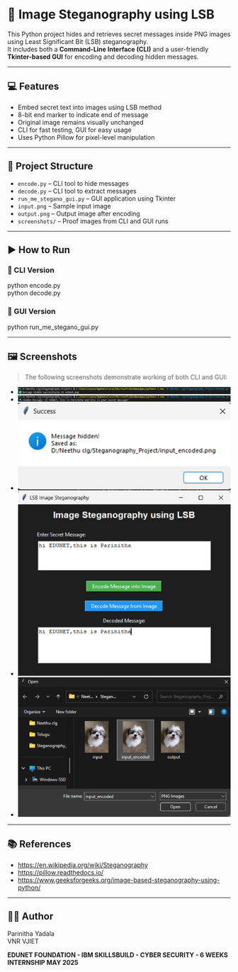 # 🔐 Image Steganography using LSB

This Python project hides and retrieves secret messages inside PNG images using Least Significant Bit (LSB) steganography.  
It includes both a **Command-Line Interface (CLI)** and a user-friendly **Tkinter-based GUI** for encoding and decoding hidden messages.

---

## 💻 Features

- Embed secret text into images using LSB method  
- 8-bit end marker to indicate end of message  
- Original image remains visually unchanged  
- CLI for fast testing, GUI for easy usage  
- Uses Python Pillow for pixel-level manipulation

---

## 📁 Project Structure

- `encode.py` – CLI tool to hide messages  
- `decode.py` – CLI tool to extract messages  
- `run_me_stegano_gui.py` – GUI application using Tkinter  
- `input.png` – Sample input image  
- `output.png` – Output image after encoding  
- `screenshots/` – Proof images from CLI and GUI runs

---

## ▶️ How to Run

### 🔹 CLI Version  
python encode.py  
python decode.py

### 🔹 GUI Version  
python run_me_stegano_gui.py

---

## 🖼️ Screenshots

> The following screenshots demonstrate working of both CLI and GUI:

- ![Encode CLI](screenshots/Encode%20CLI.png)  
- ![Decode CLI](screenshots/Decode%20CLI.png)  
- ![GUI Success Popup](screenshots/GUI%20success%20popup.png)  
- ![GUI Input & Output](screenshots/GUI%20input%20%26%20output.png)  
- ![File Chooser Dialog](screenshots/File%20chooser%20dialog%20for%20decoding.png)

---

## 📚 References

- https://en.wikipedia.org/wiki/Steganography  
- https://pillow.readthedocs.io/  
- https://www.geeksforgeeks.org/image-based-steganography-using-python/

---

## 👩‍💻 Author

Parinitha Yadala  
VNR VJIET

**EDUNET FOUNDATION - IBM SKILLSBUILD - CYBER SECURITY - 6 WEEKS INTERNSHIP MAY 2025**
